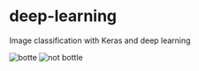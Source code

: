 # deep-learning
Image classification with Keras and deep learning


![botte](https://user-images.githubusercontent.com/64434307/80647209-c428be80-8a76-11ea-9c64-35df39b9fd7a.PNG)
![not bottle](https://user-images.githubusercontent.com/64434307/80647703-955f1800-8a77-11ea-8ee7-eb135c3d147d.PNG)
